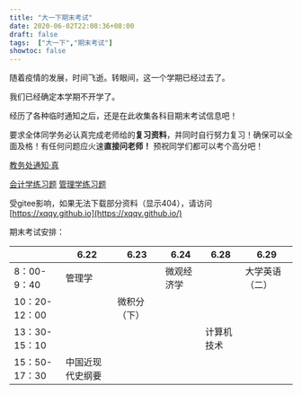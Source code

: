 ```yaml
---
title: "大一下期末考试"
date: 2020-06-02T22:08:36+08:00
draft: false
tags:  ["大一下","期末考试"]
showtoc: false
---
```


随着疫情的发展，时间飞逝。转眼间，这一个学期已经过去了。

我们已经确定本学期不开学了。

经历了各种临时通知之后，还是在此收集各科目期末考试信息吧！

要求全体同学务必认真完成老师给的**复习资料**，并同时自行努力复习！确保可以全面及格！有任何问题应火速**直接问老师！** 预祝同学们都可以考个高分吧！

[教务处通知·真](http://jwc.btbu.edu.cn/jwtz/173660.htm)

[会计学练习题](../../会计学原理/会计自测题.docx)
[管理学练习题](../../管理学/管理学习题.docx)

受gitee影响，如果无法下载部分资料（显示404），请访问[https://xqqy.github.io](https://xqqy.github.io/)

期末考试安排：

|   |6.22|6.23|6.24|6.28|6.29|
|---|---|---|---|---|---|
|8：00-9：40|管理学|   |微观经济学|  |大学英语（二）|
|10：20-12：00|   |微积分（下）|   |   |   |
|13：30-15：10|   |   |   |计算机技术|   |
|15：50-17：30|中国近现代史纲要|   |   |   |